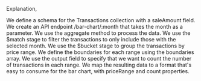 Explanation,

We define a schema for the Transactions collection with a saleAmount field.
We create an API endpoint /bar-chart/:month that takes the month as a parameter.
We use the aggregate method to process the data.
We use the $match stage to filter the transactions to only include those with the selected month.
We use the $bucket stage to group the transactions by price range. We define the boundaries for each range using the boundaries array.
We use the output field to specify that we want to count the number of transactions in each range.
We map the resulting data to a format that's easy to consume for the bar chart, with priceRange and count properties.

